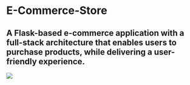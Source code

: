 # E-Commerce-Store

## A Flask-based e-commerce application with a full-stack architecture that enables users to purchase products, while delivering a user-friendly experience.

![](https://media.giphy.com/media/v1.Y2lkPTc5MGI3NjExNDU2YTIyMGJhMjA0ZjVmMjllMzRmNmE5OTVhMWVkMzhmZTRhNWEzMyZlcD12MV9pbnRlcm5hbF9naWZzX2dpZklkJmN0PWc/n8c7V3aGFFW8kxb0vm/giphy.gif)

